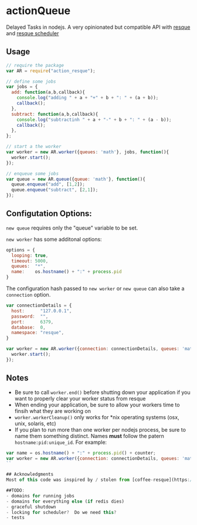 # actionQueue
Delayed Tasks in nodejs.  A very opinionated but compatible API with [resque](https://github.com/resque/resque) and [resque scheduler](https://github.com/resque/resque-scheduler)

## Usage

```javascript
// require the package
var AR = require("action_resque");

// define some jobs
var jobs = {
  add: function(a,b,callback){
    console.log("adding " + a + "+" + b + ": " + (a + b));
    callback();
  },
  subtract: function(a,b,callback){
    console.log("subtractinh " + a + "-" + b + ": " + (a - b));
    callback();
  },
};

// start a the worker
var worker = new AR.worker({queues: 'math'}, jobs, function(){
  worker.start();
});

// enqueue some jobs
var queue = new AR.queue({queue: 'math'}, function(){
  queue.enqueue("add", [1,2]);
  queue.enqueue("subtract", [2,1]);
});
```

## Configutation Options:

`new queue` requires only the "queue" variable to be set.

`new worker` has some additonal options:

```javascript
options = {
  looping: true,
  timeout: 5000,
  queues:  "*",
  name:    os.hostname() + ":" + process.pid
}
```

The configuration hash passed to `new worker` or `new queue` can also take a `connection` option.  

```javascript
var connectionDetails = {
  host:      "127.0.0.1",
  password:  "",
  port:      6379,
  database:  0,
  namespace: "resque",
}

var worker = new AR.worker({connection: connectionDetails, queues: 'math'}, jobs, function(){
  worker.start();
});
```

## Notes
- Be sure to call `worker.end()` before shutting down your application if you want to properly clear your worker status from resque
- When ending your application, be sure to allow your workers time to finsih what they are working on
- `worker.workerCleanup()` only works for *nix operating systems (osx, unix, solaris, etc)
- If you plan to run more than one worker per nodejs process, be sure to name them something distinct.  Names **must** follow the patern `hostname:pid:unique_id`.  For example: 

```javascript
var name = os.hostname() + ":" + process.pid() + counter;
var worker = new AR.worker({connection: connectionDetails, queues: 'math', 'name' : name}, jobs);
``

## Acknowledgments
Most of this code was inspired by / stolen from [coffee-resque](https://npmjs.org/package/coffee-resque) and [coffee-resque-scheduler](https://github.com/leeadkins/coffee-resque-scheduler).  Thanks!

##TODO:
- domains for running jobs
- domains for everything else (if redis dies)
- graceful shutdown
- locking for scheduler?  Do we need this?
- tests